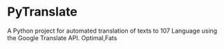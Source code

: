 # PyTranslate
A Python project for automated translation of texts to 107 Language using the Google Translate API.  Optimal,Fats
